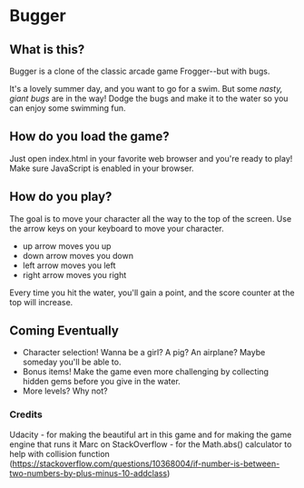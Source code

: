# Bugger

## What is this?
Bugger is a clone of the classic arcade game Frogger--but with bugs.

It's a lovely summer day, and you want to go for a swim. But some _nasty, giant bugs_ are in the way! Dodge the bugs and make it to the water so you can enjoy some swimming fun.

## How do you load the game?
Just open index.html in your favorite web browser and you're ready to play! Make sure JavaScript is enabled in your browser.

## How do you play?
The goal is to move your character all the way to the top of the screen. Use the arrow keys on your keyboard to move your character.
* up arrow moves you up
* down arrow moves you down
* left arrow moves you left
* right arrow moves you right

Every time you hit the water, you'll gain a point, and the score counter at the top will increase.

## Coming Eventually
* Character selection! Wanna be a girl? A pig? An airplane? Maybe someday you'll be able to.
* Bonus items! Make the game even more challenging by collecting hidden gems before you give in the water.
* More levels? Why not?

### Credits
Udacity - for making the beautiful art in this game and for making the game engine that runs it
Marc on StackOverflow - for the Math.abs() calculator to help with collision function (https://stackoverflow.com/questions/10368004/if-number-is-between-two-numbers-by-plus-minus-10-addclass)
